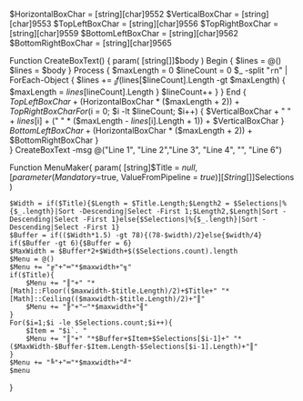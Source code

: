 $HorizontalBoxChar = [string][char]9552
$VerticalBoxChar = [string][char]9553
$TopLeftBoxChar = [string][char]9556
$TopRightBoxChar = [string][char]9559
$BottomLeftBoxChar = [string][char]9562
$BottomRightBoxChar = [string][char]9565

Function CreateBoxText() {
    param(
        [string[]]$body
        )
    Begin {
        $lines = @()
        $lines = $body
    }
    Process {
        $maxLength = 0
        $lineCount = 0
        $_ -split "`r`n" | ForEach-Object {
            $lines += $_
            If ($lines[$lineCount].Length -gt $maxLength) {
                $maxLength = $lines[$lineCount].Length
            }
            $lineCount++
        }
    }
    End {
        $TopLeftBoxChar + ($HorizontalBoxChar * ($maxLength + 2)) + $TopRightBoxChar
        For ($i = 0; $i -lt $lineCount; $i++) {
            $VerticalBoxChar + " " + $lines[$i] + (" " * ($maxLength - $lines[$i].Length + 1)) + $VerticalBoxChar
        }
        $BottomLeftBoxChar + ($HorizontalBoxChar * ($maxLength + 2)) + $BottomRightBoxChar
    }   
}
CreateBoxText -msg @("Line 1", "Line 2","Line 3", "Line 4", "", "Line 6")

Function MenuMaker{
    param(
        [string]$Title = $null,
        [parameter(Mandatory=$true,
        ValueFromPipeline = $true)][String[]]$Selections
        )

    $Width = if($Title){$Length = $Title.Length;$Length2 = $Selections|%{$_.length}|Sort -Descending|Select -First 1;$Length2,$Length|Sort -Descending|Select -First 1}else{$Selections|%{$_.length}|Sort -Descending|Select -First 1}
    $Buffer = if(($Width*1.5) -gt 78){(78-$width)/2}else{$width/4}
    if($Buffer -gt 6){$Buffer = 6}
    $MaxWidth = $Buffer*2+$Width+$($Selections.count).length
    $Menu = @()
    $Menu += "╔"+"═"*$maxwidth+"╗"
    if($Title){
        $Menu += "║"+" "*[Math]::Floor(($maxwidth-$title.Length)/2)+$Title+" "*[Math]::Ceiling(($maxwidth-$title.Length)/2)+"║"
        $Menu += "╟"+"─"*$maxwidth+"╢"
    }
    For($i=1;$i -le $Selections.count;$i++){
        $Item = "$i`. "
        $Menu += "║"+" "*$Buffer+$Item+$Selections[$i-1]+" "*($MaxWidth-$Buffer-$Item.Length-$Selections[$i-1].Length)+"║"
    }
    $Menu += "╚"+"═"*$maxwidth+"╝"
    $menu
}